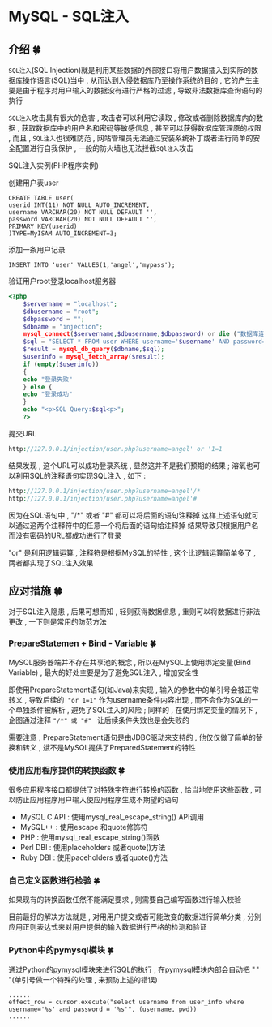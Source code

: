 # MySQL - SQL注入






<extoc></extoc>

## 介绍  🍀

`SQL注入`(SQL Injection)就是利用某些数据的外部接口将用户数据插入到实际的数据库操作语言(SQL)当中 , 从而达到入侵数据库乃至操作系统的目的 , 它的产生主要是由于程序对用户输入的数据没有进行严格的过滤 , 导致非法数据库查询语句的执行 

`SQL注入`攻击具有很大的危害 , 攻击者可以利用它读取 , 修改或者删除数据库内的数据 , 获取数据库中的用户名和密码等敏感信息 , 甚至可以获得数据库管理原的权限 , 而且 , `SQL注入`也很难防范 , 网站管理员无法通过安装系统补丁或者进行简单的安全配置进行自我保护 , 一般的防火墙也无法拦截`SQl注入`攻击  

SQL注入实例(PHP程序实例)

创建用户表user

```mysql
CREATE TABLE user(
userid INT(11) NOT NULL AUTO_INCREMENT,
username VARCHAR(20) NOT NULL DEFAULT '',
password VARCHAR(20) NOT NULL DEFAULT '',
PRIMARY KEY(userid)
)TYPE=MyISAM AUTO_INCREMENT=3;
```

添加一条用户记录

```mysql
INSERT INTO 'user' VALUES(1,'angel','mypass');
```

验证用户root登录localhost服务器

```php
<?php
    $servername = "localhost";
	$dbusername = "root";
	$dbpassword = "";
	$dbname = "injection";
	mysql_connect($servername,$dbusername,$dbpassword) or die ("数据库连接失败!");
	$sql = "SELECT * FROM user WHERE username='$username' AND password='$password'";
	$result = mysql_db_query($dbname,$sql);
	$userinfo = mysql_fetch_array($result);
	if (empty($userinfo))
    {
    echo "登录失败" 
    } else {
    echo "登录成功"
    }
	echo "<p>SQL Query:$sql<p>";
	?>
```

提交URL

```php
http://127.0.0.1/injection/user.php?username=angel' or '1=1
```

结果发现 , 这个URL可以成功登录系统 , 显然这并不是我们预期的结果 ; 溶氧也可以利用SQL的注释语句实现SQL注入 , 如下 :

```php
http://127.0.0.1/injection/user.php?username=angel'/*
http://127.0.0.1/injection/user.php?username=angel'#
```

因为在SQL语句中 , "/*" 或者 "#" 都可以将后面的语句注释掉  这样上述语句就可以通过这两个注释符中的任意一个将后面的语句给注释掉  结果导致只根据用户名而没有密码的URL都成功进行了登录

"or" 是利用逻辑运算 , 注释符是根据MySQL的特性 , 这个比逻辑运算简单多了 , 两者都实现了SQL注入效果


## 应对措施  🍀

对于SQL注入隐患 , 后果可想而知 , 轻则获得数据信息 , 重则可以将数据进行非法更改 , 一下则是常用的防范方法

### PrepareStatemen + Bind - Variable  🍀

MySQL服务器端并不存在共享池的概念 , 所以在MySQL上使用绑定变量(Bind Variable) , 最大的好处主要是为了避免SQL注入 , 增加安全性

即使用PrepareStatement语句(如Java)来实现 , 输入的参数中的单引号会被正常转义 , 导致后续的` "or 1=1"` 作为username条件内容出现 , 而不会作为SQL的一个单独条件被解析 , 避免了SQL注入的风险 ; 同样的 , 在使用绑定变量的情况下 , 企图通过注释 `"/*" 或 "#" ` 让后续条件失效也是会失败的

需要注意 , PrepareStatement语句是由JDBC驱动来支持的 , 他仅仅做了简单的替换和转义 , 斌不是MySQL提供了PreparedStatement的特性


### 使用应用程序提供的转换函数  🍀

很多应用程序接口都提供了对特殊字符进行转换的函数 , 恰当地使用这些函数 , 可以防止应用程序用户输入使应用程序生成不期望的语句

- MySQL C API : 使用mysql_real_escape_string() API调用
- MySQL++ : 使用escape 和quote修饰符
- PHP : 使用mysql_real_escape_string()函数
- Perl DBI : 使用placeholders 或者quote()方法
- Ruby DBI : 使用paceholders 或者quote()方法


### 自己定义函数进行检验  🍀

如果现有的转换函数任然不能满足要求 , 则需要自己编写函数进行输入校验

目前最好的解决方法就是 , 对用用户提交或者可能改变的数据进行简单分类 , 分别应用正则表达式来对用户提供的输入数据进行严格的检测和验证

### Python中的pymysql模块  🍀

通过Python的pymysql模块来进行SQL的执行 , 在pymysql模块内部会自动把 " ' "(单引号做一个特殊的处理 , 来预防上述的错误)

```mysql
......
effect_row = cursor.execute("select username from user_info where username='%s' and password = '%s'", (username, pwd))
......
```










